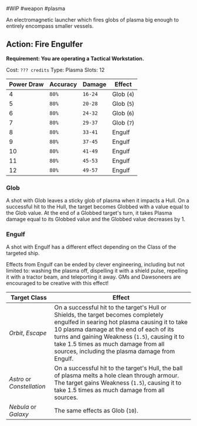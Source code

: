 #WIP #weapon #plasma

An electromagnetic launcher which fires globs of plasma big enough to entirely encompass smaller vessels.

## Action: Fire Engulfer

**Requirement: You are operating a Tactical Workstation.**

Cost: `??? credits`
Type: Plasma
Slots: 12

| Power Draw | Accuracy | Damage | Effect |
| -----------|----------|--------|--------|
| 4 | `80%` | `16-24` | Glob (`4`) |
| 5 | `80%` | `20-28` | Glob (`5`) |
| 6 | `80%` | `24-32` | Glob (`6`) |
| 7 | `80%` | `29-37` | Glob (`7`) |
| 8 | `80%` | `33-41` | Engulf |
| 9 | `80%` | `37-45` | Engulf |
| 10 | `80%` | `41-49` | Engulf |
| 11 | `80%` | `45-53` | Engulf |
| 12 | `80%` | `49-57` | Engulf |

### Glob

A shot with Glob leaves a sticky glob of plasma when it impacts a Hull. On a successful hit to the Hull, the target becomes Globbed with a value equal to the Glob value. At the end of a Globbed target's turn, it takes Plasma damage equal to its Globbed value and the Globbed value decreases by 1.

### Engulf

A shot with Engulf has a different effect depending on the Class of the targeted ship.

Effects from Engulf can be ended by clever engineering, including but not limited to: washing the plasma off, dispelling it with a shield pulse, repelling it with a tractor beam, and teleporting it away. GMs and Dawsoneers are encouraged to be creative with this effect!

| Target Class | Effect |
|--------------|--------|
| *Orbit*, *Escape* | On a successful hit to the target's Hull or Shields, the target becomes completely engulfed in searing hot plasma causing it to take 10 plasma damage at the end of each of its turns and gaining Weakness (`1.5`), causing it to take 1.5 times as much damage from all sources, including the plasma damage from Engulf. | 
| *Astro* or *Constellation* | On a successful hit to the target's Hull, the ball of plasma melts a hole clean through armour. The target gains Weakness (`1.5`), causing it to take 1.5 times as much damage from all sources. |
| *Nebula* or *Galaxy* | The same effects as Glob (`10`). |